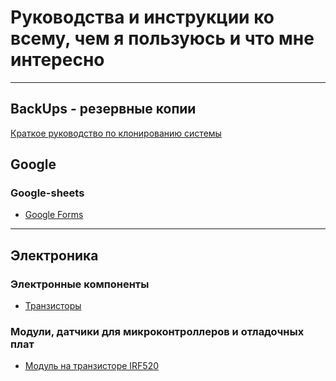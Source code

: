 # Руководства и инструкции ко всему, чем я пользуюсь и что мне интересно
___
## BackUps - резервные копии
[Краткое руководство по клонированию системы](https://thinkmobiles.com/blog/ru/kak-klonirovat-hdd/)
## Google
### Google-sheets
- [Google Forms](google-sheets-md/pages/google-forms/google-forms.md)

___  
## Электроника
### Электронные компоненты
- [Транзисторы](electronics-md/electronic-components/transistors/transistors.md)
### Модули, датчики для микроконтроллеров и отладочных плат
- [Модуль на транзисторе IRF520](electronics-md/debugging-boards-and-modules-md/modules/irf520-module/irf520-module.md)
